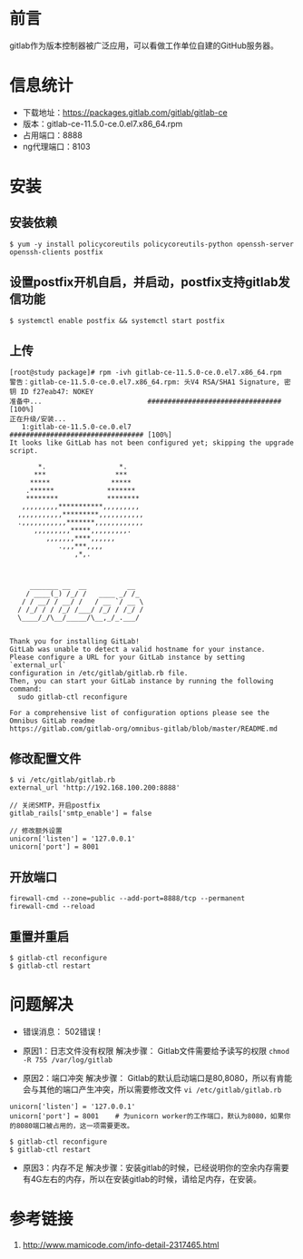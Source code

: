 # 前言
gitlab作为版本控制器被广泛应用，可以看做工作单位自建的GitHub服务器。

# 信息统计

- 下载地址：https://packages.gitlab.com/gitlab/gitlab-ce
- 版本：gitlab-ce-11.5.0-ce.0.el7.x86_64.rpm
- 占用端口：8888
- ng代理端口：8103

# 安装

## 安装依赖
```
$ yum -y install policycoreutils policycoreutils-python openssh-server openssh-clients postfix
```

## 设置postfix开机自启，并启动，postfix支持gitlab发信功能
```
$ systemctl enable postfix && systemctl start postfix
```

## 上传
```
[root@study package]# rpm -ivh gitlab-ce-11.5.0-ce.0.el7.x86_64.rpm
警告：gitlab-ce-11.5.0-ce.0.el7.x86_64.rpm: 头V4 RSA/SHA1 Signature, 密钥 ID f27eab47: NOKEY
准备中...                          ################################# [100%]
正在升级/安装...
   1:gitlab-ce-11.5.0-ce.0.el7        ################################# [100%]
It looks like GitLab has not been configured yet; skipping the upgrade script.

       *.                  *.
      ***                 ***
     *****               *****
    .******             *******
    ********            ********
   ,,,,,,,,,***********,,,,,,,,,
  ,,,,,,,,,,,*********,,,,,,,,,,,
  .,,,,,,,,,,,*******,,,,,,,,,,,,
      ,,,,,,,,,*****,,,,,,,,,.
         ,,,,,,,****,,,,,,
            .,,,***,,,,
                ,*,.



     _______ __  __          __
    / ____(_) /_/ /   ____ _/ /_
   / / __/ / __/ /   / __ `/ __ \
  / /_/ / / /_/ /___/ /_/ / /_/ /
  \____/_/\__/_____/\__,_/_.___/


Thank you for installing GitLab!
GitLab was unable to detect a valid hostname for your instance.
Please configure a URL for your GitLab instance by setting `external_url`
configuration in /etc/gitlab/gitlab.rb file.
Then, you can start your GitLab instance by running the following command:
  sudo gitlab-ctl reconfigure

For a comprehensive list of configuration options please see the Omnibus GitLab readme
https://gitlab.com/gitlab-org/omnibus-gitlab/blob/master/README.md

```

## 修改配置文件
```
$ vi /etc/gitlab/gitlab.rb
external_url 'http://192.168.100.200:8888'

// 关闭SMTP，开启postfix
gitlab_rails['smtp_enable'] = false

// 修改额外设置
unicorn['listen'] = '127.0.0.1'
unicorn['port'] = 8001
```

## 开放端口
```
firewall-cmd --zone=public --add-port=8888/tcp --permanent
firewall-cmd --reload
```

## 重置并重启
```
$ gitlab-ctl reconfigure
$ gitlab-ctl restart
```

# 问题解决

- 错误消息： 502错误！
- 原因1：日志文件没有权限
    解决步骤：
        Gitlab文件需要给予读写的权限 `chmod -R 755 /var/log/gitlab`

- 原因2：端口冲突
    解决步骤：
        Gitlab的默认启动端口是80,8080，所以有肯能会与其他的端口产生冲突，所以需要修改文件 `vi /etc/gitlab/gitlab.rb`
```
unicorn['listen'] = '127.0.0.1'
unicorn['port'] = 8001    # 为unicorn worker的工作端口，默认为8080，如果你的8080端口被占用的，这一项需要更改。

$ gitlab-ctl reconfigure
$ gitlab-ctl restart
```

- 原因3：内存不足
    解决步骤：安装gitlab的时候，已经说明你的空余内存需要有4G左右的内存，所以在安装gitlab的时候，请给足内存，在安装。

# 参考链接

1. http://www.mamicode.com/info-detail-2317465.html

